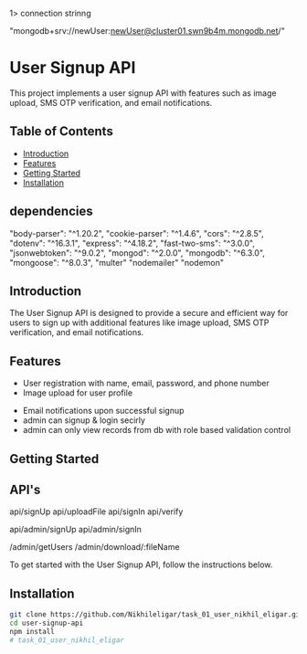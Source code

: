 1> connection strinng

"mongodb+srv://newUser:newUser@cluster01.swn9b4m.mongodb.net/"


# User Signup API

This project implements a user signup API with features such as image upload, SMS OTP verification, and email notifications.

## Table of Contents

- [Introduction](#introduction)
- [Features](#features)
- [Getting Started](#getting-started)
- [Installation](#installation)

## dependencies

"body-parser": "^1.20.2",
    "cookie-parser": "^1.4.6",
    "cors": "^2.8.5",
    "dotenv": "^16.3.1",
    "express": "^4.18.2",
    "fast-two-sms": "^3.0.0",
    "jsonwebtoken": "^9.0.2",
    "mongod": "^2.0.0",
    "mongodb": "^6.3.0",
    "mongoose": "^8.0.3",
    "multer"
    "nodemailer"
    "nodemon"

## Introduction

The User Signup API is designed to provide a secure and efficient way for users to sign up with additional features like image upload, SMS OTP verification, and email notifications.

## Features

- User registration with name, email, password, and phone number
- Image upload for user profile
<!-- - SMS OTP verification for added security -->
- Email notifications upon successful signup
- admin can signup & login secirly
- admin can only view records from db with role based validation control
## Getting Started

## API's
api/signUp
api/uploadFile
api/signIn
api/verify

api/admin/signUp
api/admin/signIn

/admin/getUsers
/admin/download/:fileName


To get started with the User Signup API, follow the instructions below.

## Installation

```bash
git clone https://github.com/Nikhileligar/task_01_user_nikhil_eligar.git
cd user-signup-api
npm install
#   t a s k _ 0 1 _ u s e r _ n i k h i l _ e l i g a r 
 
 